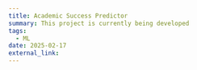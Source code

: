 ```yaml
---
title: Academic Success Predictor
summary: This project is currently being developed
tags:
  - ML
date: 2025-02-17
external_link: 
---
```

